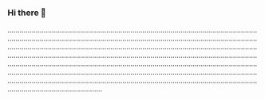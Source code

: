 ### Hi there 👋

...................................................................................................................................................................................................................................................................................................................................................................................................................................................................................................................................................................................................................................................................................................................................................................................................................................................................................................................................................